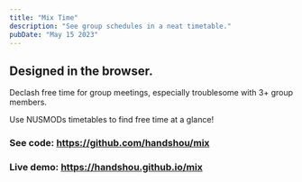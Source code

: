 ```yaml
---
title: "Mix Time"
description: "See group schedules in a neat timetable."
pubDate: "May 15 2023"
---
```


## Designed in the browser.

Declash free time for group meetings, especially troublesome with 3+ group members.

Use NUSMODs timetables to find free time at a glance!

### See code: https://github.com/handshou/mix

### Live demo: https://handshou.github.io/mix


